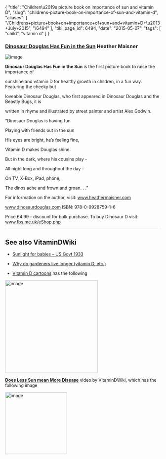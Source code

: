 {
    "title": "Children\u2019s picture book on importance of sun and vitamin D",
    "slug": "childrens-picture-book-on-importance-of-sun-and-vitamin-d",
    "aliases": [
        "/Childrens+picture+book+on+importance+of+sun+and+vitamin+D+\u2013+July+2015",
        "/6494"
    ],
    "tiki_page_id": 6494,
    "date": "2015-05-07",
    "tags": [
        "child",
        "vitamin d"
    ]
}


### [Dinosaur Douglas Has Fun in the Sun](http://smile.amazon.com/Dinosaur-Douglas-Has-Fun-Sun/dp/0992875919/ref=sr_1_1?ie=UTF8&qid=1431012008&sr=8-1&keywords=Dinosaur+Douglas+Has+Fun+in+the+Sun%20) Heather Maisner

<img src="https://d378j1rmrlek7x.cloudfront.net/attachments/jpeg/dinosaur-douglas.jpg" alt="image">

 **Dinosaur Douglas Has Fun in the Sun**  is the first picture book to raise the importance of  

sunshine and vitamin D for healthy growth in children, in a fun way. Featuring the cheeky but  

loveable Dinosaur Douglas, who first appeared in Dinosaur Douglas and the Beastly Bugs, it is  

written in rhyme and illustrated by street painter and artist Alex Godwin. 

“Dinosaur Douglas is having fun 

Playing with friends out in the sun 

His eyes are bright, he’s feeling fine,  

Vitamin D makes Douglas shine.  

But in the dark, where his cousins play -  

All night long and throughout the day -

On TV, X-Box, iPad, phone, 

The dinos ache and frown and groan. . .”         

For information on the author, visit: www.heathermaisner.com 

www.dinosaurdouglas.com          ISBN:   978-0-9928759-1-6

Price £4.99 - discount for bulk purchase. To buy Dinosaur D visit:  www.fbs.me.uk/eShop.php

---

## See also VitaminDWiki

* [Sunlight for babies – US Govt 1933](/posts/sunlight-for-babies-us-govt-1933)

* [Why do gardeners live longer (vitamin D, etc.) ](/posts/why-do-gardeners-live-longer-vitamin-d-etc)

* [Vitamin D cartoons](/posts/vitamin-d-cartoons) has the following

<img src="/attachments/d3.mock.jpg" alt="image" width="300">

 **[Does Less Sun mean More Disease](/posts/does-less-sun-mean-more-disease)**   video by VitaminDWiki, which has the following image

<img src="https://d378j1rmrlek7x.cloudfront.net/attachments/jpeg/video-2.jpg" alt="image" width="200">